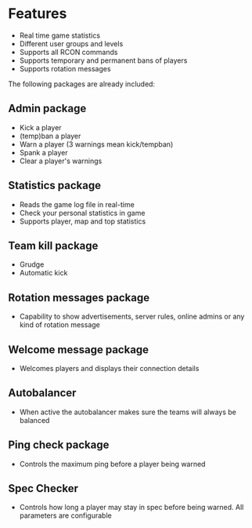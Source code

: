 # Features

* Real time game statistics
* Different user groups and levels
* Supports all RCON commands
* Supports temporary and permanent bans of players
* Supports rotation messages

The following packages are already included:

## Admin package

* Kick a player
* (temp)ban a player
* Warn a player (3 warnings mean kick/tempban)
* Spank a player
* Clear a player's warnings

## Statistics package

* Reads the game log file in real-time
* Check your personal statistics in game
* Supports player, map and top statistics

## Team kill package

* Grudge
* Automatic kick

## Rotation messages package

* Capability to show advertisements, server rules, online admins or any kind of rotation message

## Welcome message package

* Welcomes players and displays their connection details

## Autobalancer

* When active the autobalancer makes sure the teams will always be balanced

## Ping check package

* Controls the maximum ping before a player being warned

## Spec Checker

* Controls how long a player may stay in spec before being warned. All parameters are configurable
